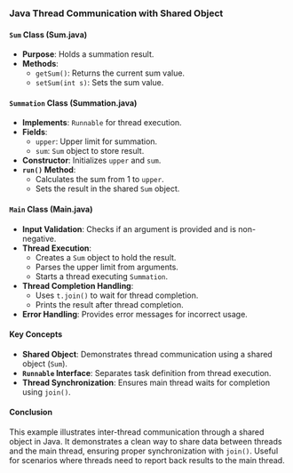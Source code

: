 ### Java Thread Communication with Shared Object

#### `Sum` Class (Sum.java)
- **Purpose**: Holds a summation result.
- **Methods**: 
  - `getSum()`: Returns the current sum value.
  - `setSum(int s)`: Sets the sum value.

#### `Summation` Class (Summation.java)
- **Implements**: `Runnable` for thread execution.
- **Fields**:
  - `upper`: Upper limit for summation.
  - `sum`: `Sum` object to store result.
- **Constructor**: Initializes `upper` and `sum`.
- **`run()` Method**:
  - Calculates the sum from 1 to `upper`.
  - Sets the result in the shared `Sum` object.

#### `Main` Class (Main.java)
- **Input Validation**: Checks if an argument is provided and is non-negative.
- **Thread Execution**:
  - Creates a `Sum` object to hold the result.
  - Parses the upper limit from arguments.
  - Starts a thread executing `Summation`.
- **Thread Completion Handling**:
  - Uses `t.join()` to wait for thread completion.
  - Prints the result after thread completion.
- **Error Handling**: Provides error messages for incorrect usage.

#### Key Concepts
- **Shared Object**: Demonstrates thread communication using a shared object (`Sum`).
- **`Runnable` Interface**: Separates task definition from thread execution.
- **Thread Synchronization**: Ensures main thread waits for completion using `join()`.

#### Conclusion
This example illustrates inter-thread communication through a shared object in Java. It demonstrates a clean way to share data between threads and the main thread, ensuring proper synchronization with `join()`. Useful for scenarios where threads need to report back results to the main thread.
